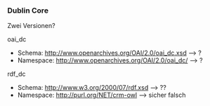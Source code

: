 ### Dublin Core


Zwei Versionen?

oai_dc
* Schema: http://www.openarchives.org/OAI/2.0/oai_dc.xsd --> ?
* Namespace: http://www.openarchives.org/OAI/2.0/oai_dc/ --> ?

rdf_dc
* Schema: http://www.w3.org/2000/07/rdf.xsd --> ??
* Namespace: http://purl.org/NET/crm-owl --> sicher falsch
